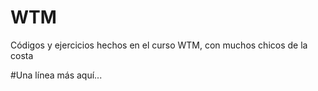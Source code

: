 WTM
===

Códigos y ejercicios hechos en el curso WTM, con muchos chicos de la costa

#Una línea más aquí...
